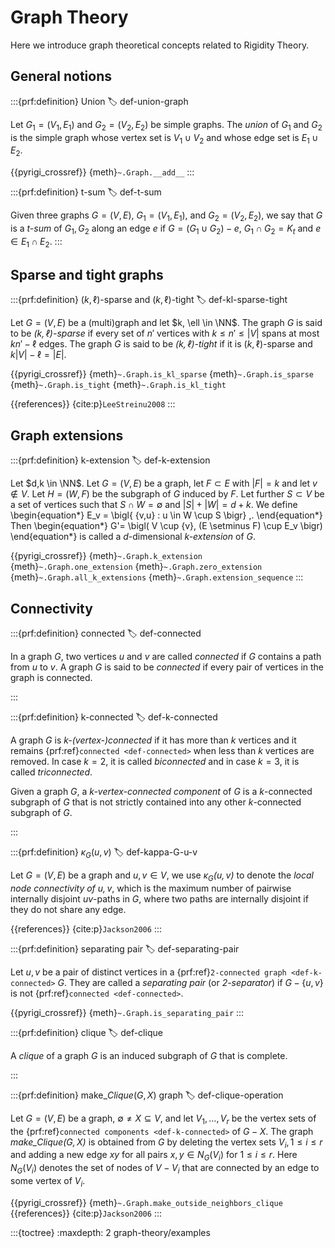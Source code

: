 # Graph Theory

Here we introduce graph theoretical concepts related to Rigidity Theory.

## General notions

:::{prf:definition} Union
:label: def-union-graph

Let $G_1 = (V_1, E_1)$ and $G_2 = (V_2, E_2)$ be simple graphs.
The _union_ of $G_1$ and $G_2$ is the simple graph whose vertex set is $V_1 \cup V_2$
and whose edge set is $E_1 \cup E_2$.

{{pyrigi_crossref}} {meth}`~.Graph.__add__`
:::


:::{prf:definition} t-sum
:label: def-t-sum

Given three graphs $G=(V,E)$, $G_1=(V_1,E_1)$, and $G_2=(V_2,E_2)$, we say that
$G$ is a _$t$-sum_ of $G_1,G_2$ along an edge $e$ if $G=(G_1\cup G_2)-e$,
$G_1\cap G_2=K_t$ and $e\in E_1\cap E_2$.
:::


## Sparse and tight graphs

:::{prf:definition} $(k, \ell)$-sparse and $(k, \ell)$-tight
:label: def-kl-sparse-tight

Let $G = (V, E)$ be a (multi)graph and let $k, \ell \in \NN$.
The graph $G$ is said to be _$(k, \ell)$-sparse_ if every set of $n'$ vertices with $k\leq n' \leq |V|$ spans at most $kn' - \ell$ edges.
The graph $G$ is said to be _$(k, \ell)$-tight_ if it is $(k, \ell)$-sparse and $k|V| - \ell = |E|$.

{{pyrigi_crossref}} {meth}`~.Graph.is_kl_sparse`
{meth}`~.Graph.is_sparse`
{meth}`~.Graph.is_tight`
{meth}`~.Graph.is_kl_tight`

{{references}} {cite:p}`LeeStreinu2008`
:::


## Graph extensions

:::{prf:definition} k-extension
:label: def-k-extension

Let $d,k \in \NN$.
Let $G=(V,E)$ be a graph, let $F \subset E$ with $|F|=k$
and let $v \notin V$.
Let $H=(W,F)$ be the subgraph of $G$ induced by $F$.
Let further $S \subset V$ be a set of vertices such that
$S \cap W= \emptyset$ and $|S|+|W|=d+k$.
We define
\begin{equation*}
 E_v = \bigl\{ \{v,u\} : u \in W \cup S \bigr\} \,.
\end{equation*}
Then
\begin{equation*}
 G'= \bigl( V \cup \{v\}, (E \setminus F) \cup E_v \bigr)
\end{equation*}
is called a $d$-dimensional _k-extension_ of $G$.

{{pyrigi_crossref}} {meth}`~.Graph.k_extension`
{meth}`~.Graph.one_extension`
{meth}`~.Graph.zero_extension`
{meth}`~.Graph.all_k_extensions`
{meth}`~.Graph.extension_sequence`
:::


## Connectivity

:::{prf:definition} connected
:label: def-connected

In a graph $G$, two vertices $u$ and $v$ are called
_connected_ if $G$ contains a path from $u$ to $v$.
A graph $G$ is said to be _connected_ if every pair of 
vertices in the graph is connected. 

:::

:::{prf:definition} k-connected
:label: def-k-connected

A graph $G$ is _$k$-(vertex-)connected_ if it has 
more than $k$ vertices and it remains {prf:ref}`connected <def-connected>` 
when less than $k$ vertices are removed. In case $k=2$, it is called 
_biconnected_ and in case $k=3$, it is called _triconnected_.

Given a graph $G$, a _$k$-vertex-connected component_ of $G$ is a 
$k$-connected subgraph of $G$ that is not strictly contained into any
other $k$-connected subgraph of $G$.  

:::


:::{prf:definition} $\kappa_G(u,v)$
:label: def-kappa-G-u-v

Let $G = (V,E)$ be a graph and $u,v\in V$, we use 
_$\kappa_G(u,v)$_ to denote the _local node connectivity of $u,v$_, which is 
the maximum number of pairwise internally disjoint $uv$-paths in $G$, 
where two paths are internally disjoint if they do not share any edge.

{{references}} {cite:p}`Jackson2006`
:::


:::{prf:definition} separating pair
:label: def-separating-pair

Let $u,v$ be a pair of distinct vertices in a 
{prf:ref}`2-connected graph <def-k-connected>` $G$.
They are called a _separating pair_ (or _2-separator_) if 
$G-\{u,v\}$ is not {prf:ref}`connected <def-connected>`.

{{pyrigi_crossref}} {meth}`~.Graph.is_separating_pair`
:::


:::{prf:definition} clique
:label: def-clique 

A _clique_ of a graph $G$ is an induced subgraph of $G$ that is complete.

:::


:::{prf:definition} make$\_Clique(G,X)$ graph
:label: def-clique-operation

Let $G=(V,E)$ be a graph, $\emptyset \neq X \subseteq V$, and let 
$V_1,\dots, V_r$ be the vertex sets of the {prf:ref}`connected components <def-k-connected>` 
of $G-X$. 
The graph _make$\_Clique(G,X)$_ is obtained from $G$ by deleting the vertex 
sets $V_i, 1\leq i\leq r$ and adding a new edge $xy$ for all pairs 
$x,y\in N_G(V_i)$ for $1\leq i\leq r$. Here $N_G(V_i)$ denotes 
the set of nodes of $V-V_i$ that are connected by an edge to some vertex of $V_i$.

{{pyrigi_crossref}} {meth}`~.Graph.make_outside_neighbors_clique`
{{references}} {cite:p}`Jackson2006`
:::

:::{toctree}
:maxdepth: 2
graph-theory/examples
